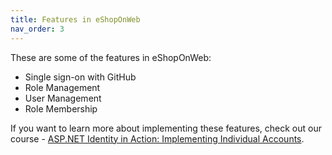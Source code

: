 ```yaml
---
title: Features in eShopOnWeb
nav_order: 3
---
```


These are some of the features in eShopOnWeb:

- Single sign-on with GitHub
- Role Management
- User Management
- Role Membership

If you want to learn more about implementing these features, check out our course - [ASP.NET Identity in Action: Implementing Individual Accounts](https://academy.nimblepros.com/p/applying-identity-to-asp-net).